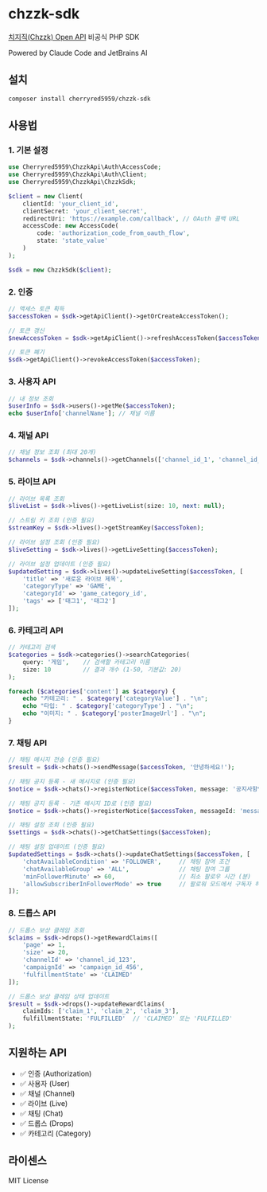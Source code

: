 # chzzk-sdk
[치지직(Chzzk) Open API](https://chzzk.gitbook.io/chzzk) 비공식 PHP SDK

Powered by Claude Code and JetBrains AI

## 설치

```bash
composer install cherryred5959/chzzk-sdk
```

## 사용법

### 1. 기본 설정

```php
use Cherryred5959\ChzzkApi\Auth\AccessCode;
use Cherryred5959\ChzzkApi\Auth\Client;
use Cherryred5959\ChzzkApi\ChzzkSdk;

$client = new Client(
    clientId: 'your_client_id',
    clientSecret: 'your_client_secret',
    redirectUri: 'https://example.com/callback', // OAuth 콜백 URL
    accessCode: new AccessCode(
        code: 'authorization_code_from_oauth_flow',
        state: 'state_value'
    )
);

$sdk = new ChzzkSdk($client);
```

### 2. 인증

```php
// 액세스 토큰 획득
$accessToken = $sdk->getApiClient()->getOrCreateAccessToken();

// 토큰 갱신
$newAccessToken = $sdk->getApiClient()->refreshAccessToken($accessToken);

// 토큰 폐기
$sdk->getApiClient()->revokeAccessToken($accessToken);
```

### 3. 사용자 API

```php
// 내 정보 조회
$userInfo = $sdk->users()->getMe($accessToken);
echo $userInfo['channelName']; // 채널 이름
```

### 4. 채널 API

```php
// 채널 정보 조회 (최대 20개)
$channels = $sdk->channels()->getChannels(['channel_id_1', 'channel_id_2']);
```

### 5. 라이브 API

```php
// 라이브 목록 조회
$liveList = $sdk->lives()->getLiveList(size: 10, next: null);

// 스트림 키 조회 (인증 필요)
$streamKey = $sdk->lives()->getStreamKey($accessToken);

// 라이브 설정 조회 (인증 필요)
$liveSetting = $sdk->lives()->getLiveSetting($accessToken);

// 라이브 설정 업데이트 (인증 필요)
$updatedSetting = $sdk->lives()->updateLiveSetting($accessToken, [
    'title' => '새로운 라이브 제목',
    'categoryType' => 'GAME',
    'categoryId' => 'game_category_id',
    'tags' => ['태그1', '태그2']
]);
```

### 6. 카테고리 API

```php
// 카테고리 검색
$categories = $sdk->categories()->searchCategories(
    query: '게임',    // 검색할 카테고리 이름
    size: 10         // 결과 개수 (1-50, 기본값: 20)
);

foreach ($categories['content'] as $category) {
    echo "카테고리: " . $category['categoryValue'] . "\n";
    echo "타입: " . $category['categoryType'] . "\n";
    echo "이미지: " . $category['posterImageUrl'] . "\n";
}
```

### 7. 채팅 API

```php
// 채팅 메시지 전송 (인증 필요)
$result = $sdk->chats()->sendMessage($accessToken, '안녕하세요!');

// 채팅 공지 등록 - 새 메시지로 (인증 필요)
$notice = $sdk->chats()->registerNotice($accessToken, message: '공지사항입니다');

// 채팅 공지 등록 - 기존 메시지 ID로 (인증 필요)
$notice = $sdk->chats()->registerNotice($accessToken, messageId: 'message_id_123');

// 채팅 설정 조회 (인증 필요)
$settings = $sdk->chats()->getChatSettings($accessToken);

// 채팅 설정 업데이트 (인증 필요)
$updatedSettings = $sdk->chats()->updateChatSettings($accessToken, [
    'chatAvailableCondition' => 'FOLLOWER',     // 채팅 참여 조건
    'chatAvailableGroup' => 'ALL',              // 채팅 참여 그룹
    'minFollowerMinute' => 60,                  // 최소 팔로우 시간 (분)
    'allowSubscriberInFollowerMode' => true     // 팔로워 모드에서 구독자 허용
]);
```

### 8. 드롭스 API

```php
// 드롭스 보상 클레임 조회
$claims = $sdk->drops()->getRewardClaims([
    'page' => 1,
    'size' => 20,
    'channelId' => 'channel_id_123',
    'campaignId' => 'campaign_id_456',
    'fulfillmentState' => 'CLAIMED'
]);

// 드롭스 보상 클레임 상태 업데이트
$result = $sdk->drops()->updateRewardClaims(
    claimIds: ['claim_1', 'claim_2', 'claim_3'],
    fulfillmentState: 'FULFILLED'  // 'CLAIMED' 또는 'FULFILLED'
);
```

## 지원하는 API

- ✅ 인증 (Authorization)
- ✅ 사용자 (User)  
- ✅ 채널 (Channel)
- ✅ 라이브 (Live)
- ✅ 채팅 (Chat)
- ✅ 드롭스 (Drops)
- ✅ 카테고리 (Category)

## 라이센스

MIT License
